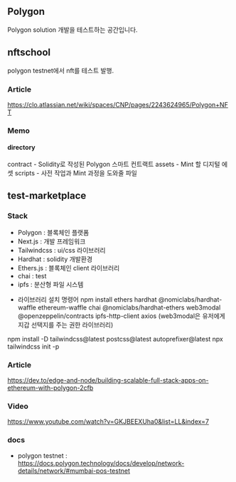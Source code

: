 ## Polygon
Polygon solution 개발을 테스트하는 공간입니다.

## nftschool
polygon testnet에서 nft를 테스트 발행.

### Article
https://clo.atlassian.net/wiki/spaces/CNP/pages/2243624965/Polygon+NFT

### Memo
#### directory
contract - Solidity로 작성된 Polygon 스마트 컨트랙트
assets - Mint 할 디지털 에셋
scripts - 사전 작업과 Mint 과정을 도와줄 파일

## test-marketplace

### Stack
- Polygon : 블록체인 플랫폼
- Next.js : 개발 프레임워크
- Tailwindcss : ui/css 라이브러리
- Hardhat : solidity 개발환경
- Ethers.js : 블록체인 client 라이브러리
- chai : test
- ipfs : 분산형 파일 시스템

* 라이브러리 설치 명령어
npm install ethers hardhat @nomiclabs/hardhat-waffle ethereum-waffle chai @nomiclabs/hardhat-ethers web3modal @openzeppelin/contracts ipfs-http-client axios
(web3modal은 유저에게 지갑 선택지를 주는 권한 라이브러리)

npm install -D tailwindcss@latest postcss@latest autoprefixer@latest
npx tailwindcss init -p

### Article
https://dev.to/edge-and-node/building-scalable-full-stack-apps-on-ethereum-with-polygon-2cfb

### Video
https://www.youtube.com/watch?v=GKJBEEXUha0&list=LL&index=7

### docs
- polygon testnet : https://docs.polygon.technology/docs/develop/network-details/network/#mumbai-pos-testnet
